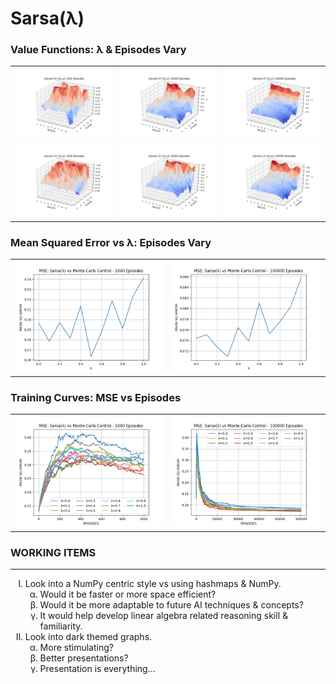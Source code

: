 # Sarsa(λ)

### __Value Functions: λ & Episodes Vary__
| | | |
|-|-|-|
![1,000 Episodes](./plots/λ-0.0_E-1000.png) | ![100,000 Episodes](./plots/λ-0.0_E-10000.png) | ![100,000 Episodes](./plots/λ-0.0_E-100000.png)
![1,000 Episodes](./plots/λ-1.0_E-1000.png) | ![100,000 Episodes](./plots/λ-1.0_E-10000.png) | ![100,000 Episodes](./plots/λ-1.0_E-100000.png)

### __Mean Squared Error vs λ: Episodes Vary__
| | |
|-|-|
![1,000 Episodes](./plots/mse_vs_λ_sarsaλ_vs_mcControl_e1000.png) | ![100,000 Episodes](./plots/mse_vs_λ_sarsaλ_vs_mcControl_e100000.png)

### __Training Curves: MSE vs Episodes__
| | |
|-|-|
![1,000 Episodes](./plots/mse_vs_e_sarsaλ_vs_mcControl_e1000.png) | ![100,000 Episodes](./plots/mse_vs_e_sarsaλ_vs_mcControl_e100000.png)

### __WORKING ITEMS__
---
<ul style="list-style-type:upper-roman;">
    <li>
        Look into a NumPy centric style vs using hashmaps & NumPy.
        <ol style="list-style-type:lower-greek;">
            <li>
                Would it be faster or more space efficient?
            </li>
            <li>
                Would it be more adaptable to future AI techniques & concepts?
            </li>
            <li>
                It would help develop linear algebra related reasoning skill & familiarity.
            </li>
        </ol >
    </li>
    <li>
        Look into dark themed graphs.
        <ol style="list-style-type:lower-greek;">
            <li>
                More stimulating?
            </li>
            <li>
                Better presentations?
            </li>
            <li>
                Presentation is everything...
            </li>
        </ol >
    </li>
</ul>
